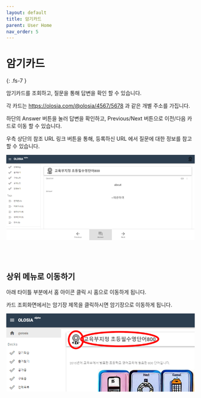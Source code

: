 ```yaml
---
layout: default
title: 암기카드
parent: User Home
nav_order: 5
---
```


# 암기카드
{: .fs-7 }

암기카드를 조회하고, 질문을 통해 답변을 확인 할 수 있습니다.

각 카드는 https://olosia.com/@olosia/4567/5678 과 같은 개별 주소를 가집니다.

하단의 Answer 버튼을 눌러 답변을 확인하고, Previous/Next 버튼으로 이전/다음 카드로 이동 할 수 있습니다.

우측 상단의 참조 URL 링크 버튼을  통해, 등록하신 URL 에서 질문에 대한 정보를 참고 할 수 있습니다.

![card-main](/assets/images/card-main.png)

<br /><br />

## 상위 메뉴로 이동하기

아래 타이틀 부분에서 홈 아이콘 클릭 시 홈으로 이동하게 됩니다.

카드 조회화면에서는 암기장 제목을 클릭하시면 암기장으로 이동하게 됩니다.

![note-main-title](/assets/images/note-main-title.png)
